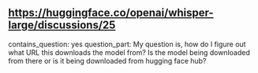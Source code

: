 ## https://huggingface.co/openai/whisper-large/discussions/25

contains_question: yes
question_part: My question is, how do I figure out what URL this downloads the model from? Is the model being downloaded from there or is it being downloaded from hugging face hub?
